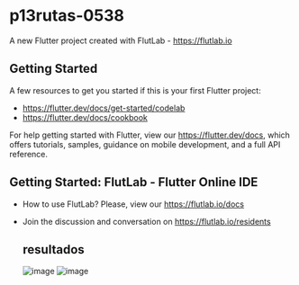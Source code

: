 # p13rutas-0538

A new Flutter project created with FlutLab - https://flutlab.io

## Getting Started

A few resources to get you started if this is your first Flutter project:

- https://flutter.dev/docs/get-started/codelab
- https://flutter.dev/docs/cookbook

For help getting started with Flutter, view our
https://flutter.dev/docs, which offers tutorials,
samples, guidance on mobile development, and a full API reference.

## Getting Started: FlutLab - Flutter Online IDE

- How to use FlutLab? Please, view our https://flutlab.io/docs
- Join the discussion and conversation on https://flutlab.io/residents

  ## resultados
  ![image](https://github.com/REriveradelgadillo/A14Ruta-0538/assets/143548741/649448d5-a50d-4aec-9503-d6971e5ca478)
  ![image](https://github.com/REriveradelgadillo/A14Ruta-0538/assets/143548741/c0f5f91c-838c-4a7a-9123-7cab5df578af)


